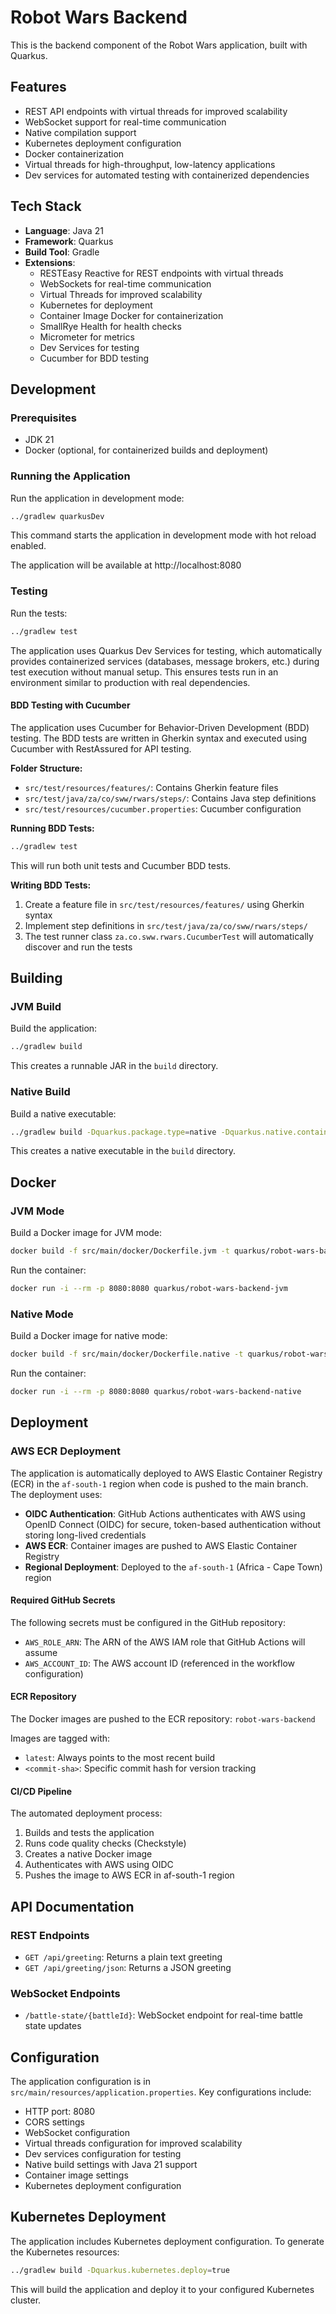 # Robot Wars Backend

This is the backend component of the Robot Wars application, built with Quarkus.

## Features

- REST API endpoints with virtual threads for improved scalability
- WebSocket support for real-time communication
- Native compilation support
- Kubernetes deployment configuration
- Docker containerization
- Virtual threads for high-throughput, low-latency applications
- Dev services for automated testing with containerized dependencies

## Tech Stack

- **Language**: Java 21
- **Framework**: Quarkus
- **Build Tool**: Gradle
- **Extensions**:
  - RESTEasy Reactive for REST endpoints with virtual threads
  - WebSockets for real-time communication
  - Virtual Threads for improved scalability
  - Kubernetes for deployment
  - Container Image Docker for containerization
  - SmallRye Health for health checks
  - Micrometer for metrics
  - Dev Services for testing
  - Cucumber for BDD testing

## Development

### Prerequisites

- JDK 21
- Docker (optional, for containerized builds and deployment)

### Running the Application

Run the application in development mode:

```bash
../gradlew quarkusDev
```

This command starts the application in development mode with hot reload enabled.

The application will be available at http://localhost:8080

### Testing

Run the tests:

```bash
../gradlew test
```

The application uses Quarkus Dev Services for testing, which automatically provides containerized services (databases, message brokers, etc.) during test execution without manual setup. This ensures tests run in an environment similar to production with real dependencies.

#### BDD Testing with Cucumber

The application uses Cucumber for Behavior-Driven Development (BDD) testing. The BDD tests are written in Gherkin syntax and executed using Cucumber with RestAssured for API testing.

**Folder Structure:**
- `src/test/resources/features/`: Contains Gherkin feature files
- `src/test/java/za/co/sww/rwars/steps/`: Contains Java step definitions
- `src/test/resources/cucumber.properties`: Cucumber configuration

**Running BDD Tests:**
```bash
../gradlew test
```

This will run both unit tests and Cucumber BDD tests.

**Writing BDD Tests:**
1. Create a feature file in `src/test/resources/features/` using Gherkin syntax
2. Implement step definitions in `src/test/java/za/co/sww/rwars/steps/`
3. The test runner class `za.co.sww.rwars.CucumberTest` will automatically discover and run the tests

## Building

### JVM Build

Build the application:

```bash
../gradlew build
```

This creates a runnable JAR in the `build` directory.

### Native Build

Build a native executable:

```bash
../gradlew build -Dquarkus.package.type=native -Dquarkus.native.container-build=true
```

This creates a native executable in the `build` directory.

## Docker

### JVM Mode

Build a Docker image for JVM mode:

```bash
docker build -f src/main/docker/Dockerfile.jvm -t quarkus/robot-wars-backend-jvm .
```

Run the container:

```bash
docker run -i --rm -p 8080:8080 quarkus/robot-wars-backend-jvm
```

### Native Mode

Build a Docker image for native mode:

```bash
docker build -f src/main/docker/Dockerfile.native -t quarkus/robot-wars-backend-native .
```

Run the container:

```bash
docker run -i --rm -p 8080:8080 quarkus/robot-wars-backend-native
```

## Deployment

### AWS ECR Deployment

The application is automatically deployed to AWS Elastic Container Registry (ECR) in the `af-south-1` region when code is pushed to the main branch. The deployment uses:

- **OIDC Authentication**: GitHub Actions authenticates with AWS using OpenID Connect (OIDC) for secure, token-based authentication without storing long-lived credentials
- **AWS ECR**: Container images are pushed to AWS Elastic Container Registry
- **Regional Deployment**: Deployed to the `af-south-1` (Africa - Cape Town) region

#### Required GitHub Secrets

The following secrets must be configured in the GitHub repository:

- `AWS_ROLE_ARN`: The ARN of the AWS IAM role that GitHub Actions will assume
- `AWS_ACCOUNT_ID`: The AWS account ID (referenced in the workflow configuration)

#### ECR Repository

The Docker images are pushed to the ECR repository: `robot-wars-backend`

Images are tagged with:
- `latest`: Always points to the most recent build
- `<commit-sha>`: Specific commit hash for version tracking

#### CI/CD Pipeline

The automated deployment process:
1. Builds and tests the application
2. Runs code quality checks (Checkstyle)
3. Creates a native Docker image
4. Authenticates with AWS using OIDC
5. Pushes the image to AWS ECR in af-south-1 region

## API Documentation

### REST Endpoints

- `GET /api/greeting`: Returns a plain text greeting
- `GET /api/greeting/json`: Returns a JSON greeting

### WebSocket Endpoints

- `/battle-state/{battleId}`: WebSocket endpoint for real-time battle state updates

## Configuration

The application configuration is in `src/main/resources/application.properties`. Key configurations include:

- HTTP port: 8080
- CORS settings
- WebSocket configuration
- Virtual threads configuration for improved scalability
- Dev services configuration for testing
- Native build settings with Java 21 support
- Container image settings
- Kubernetes deployment configuration

## Kubernetes Deployment

The application includes Kubernetes deployment configuration. To generate the Kubernetes resources:

```bash
../gradlew build -Dquarkus.kubernetes.deploy=true
```

This will build the application and deploy it to your configured Kubernetes cluster.
